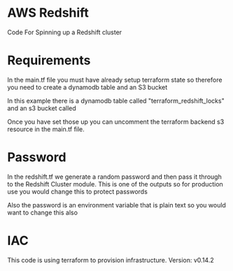# AWS Redshift
Code For Spinning up a Redshift cluster

# Requirements
In the main.tf file you must have already setup terraform state so therefore you need to create a dynamodb table and an S3 bucket

In this example there is a dynamodb table called "terraform_redshift_locks" and an s3 bucket called 

Once you have set those up you can uncomment the terraform backend s3 resource in the main.tf file.

# Password
In the redshift.tf we generate a random password and then pass it through to the Redshift Cluster module.  This is one of the outputs so for production use you would change this to protect passwords

Also the password is an environment variable that is plain text so you would want to change this also

# IAC
This code is using terraform to provision infrastructure. Version: v0.14.2


